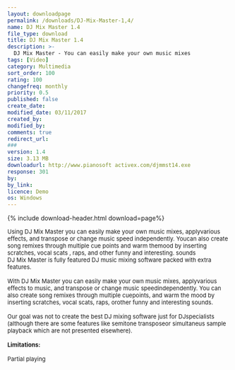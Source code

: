 ```yaml
---
layout: downloadpage
permalink: /downloads/DJ-Mix-Master-1,4/
name: DJ Mix Master 1.4
file_type: download
title: DJ Mix Master 1.4
description: >-
  DJ Mix Master - You can easily make your own music mixes
tags: [Video]
category: Multimedia
sort_order: 100
rating: 100
changefreq: monthly
priority: 0.5
published: false
create_date:
modified_date: 03/11/2017
created_by:
modified_by:
comments: true
redirect_url:
###
version: 1.4
size: 3.13 MB
downloadurl: http://www.pianosoft activex.com/djmmst14.exe
response: 301
by:
by_link:
licence: Demo
os: Windows
---
```


{% include download-header.html download=page%}

<p style="fix-download-text !important">
<p><font size="2">Using DJ Mix Master you can easily make your own music mixes, applyvarious effects, and transpose or change music speed independently. Youcan also create song remixes through multiple cue points and warm themood by inserting scratches, vocal scats , raps, and other funny and interesting. sounds<br />
DJ Mix Master is fully featured DJ music mixing software packed with extra features.<br />
<br />
With DJ Mix Master you can easily make your own music mixes, applyvarious effects to music, and transpose or change music speedindependently. You can also create song remixes through multiple cuepoints, and warm the mood by inserting scratches, vocal scats, raps, orother funny and interesting sounds.<br />
<br />
Our goal was not to create the best DJ mixing software just for DJspecialists (although there are some features like semitone transposeor simultaneus sample playback which are not presented elsewhere). <br />
<br />
<span><strong>Limitations:</strong></span><br />
<br />
Partial playing<br />
</font></p></p>
